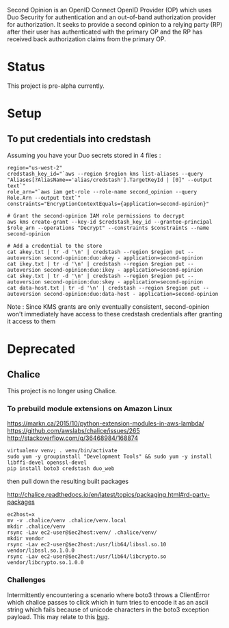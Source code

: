 Second Opinion is an OpenID Connect OpenID Provider (OP) which uses Duo Security for authentication and an out-of-band authorization provider for authorization. It seeks to provide a second opinion to a relying party (RP) after their user has authenticated with the primary OP and the RP has received back authorization claims from the primary OP. 

# Status

This project is pre-alpha currently.

# Setup

## To put credentials into credstash

Assuming you have your Duo secrets stored in 4 files :

    region="us-west-2"
    credstash_key_id="`aws --region $region kms list-aliases --query "Aliases[?AliasName=='alias/credstash'].TargetKeyId | [0]" --output text`"
    role_arn="`aws iam get-role --role-name second_opinion --query Role.Arn --output text`"
    constraints="EncryptionContextEquals={application=second-opinion}"
    
    # Grant the second-opinion IAM role permissions to decrypt
    aws kms create-grant --key-id $credstash_key_id --grantee-principal $role_arn --operations "Decrypt" --constraints $constraints --name second-opinion

    # Add a credential to the store
    cat akey.txt | tr -d '\n' | credstash --region $region put --autoversion second-opinion:duo:akey - application=second-opinion
    cat ikey.txt | tr -d '\n' | credstash --region $region put --autoversion second-opinion:duo:ikey - application=second-opinion
    cat skey.txt | tr -d '\n' | credstash --region $region put --autoversion second-opinion:duo:skey - application=second-opinion
    cat data-host.txt | tr -d '\n' | credstash --region $region put --autoversion second-opinion:duo:data-host - application=second-opinion

Note : Since KMS grants are only eventually consistent, second-opinion won't immediately have access to these credstash credentials after granting it access to them

# Deprecated

## Chalice

This project is no longer using Chalice.

### To prebuild module extensions on Amazon Linux

https://markn.ca/2015/10/python-extension-modules-in-aws-lambda/
https://github.com/awslabs/chalice/issues/265
http://stackoverflow.com/q/36468984/168874

```
virtualenv venv; . venv/bin/activate
sudo yum -y groupinstall "Development Tools" && sudo yum -y install libffi-devel openssl-devel
pip install boto3 credstash duo_web
```

then pull down the resulting built packages

http://chalice.readthedocs.io/en/latest/topics/packaging.html#rd-party-packages

```
ec2host=x
mv -v .chalice/venv .chalice/venv.local
mkdir .chalice/venv
rsync -Lav ec2-user@$ec2host:venv/ .chalice/venv/
mkdir vendor
rsync -Lav ec2-user@$ec2host:/usr/lib64/libssl.so.10 vendor/libssl.so.1.0.0
rsync -Lav ec2-user@$ec2host:/usr/lib64/libcrypto.so vendor/libcrypto.so.1.0.0
```

### Challenges

Intermittently encountering a scenario where boto3 throws a ClientError which chalice passes to click which in turn tries to encode it as an ascii string which fails because of unicode characters in the boto3 exception payload. This may relate to this [bug](http://bugs.python.org/issue2517).